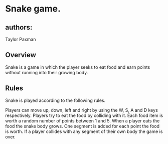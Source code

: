 # Snake game.

## authors:

Taylor Paxman

## Overview
Snake is a game in which the player seeks to eat food and earn points without running into their growing body.

## Rules
Snake is played according to the following rules.

Players can move up, down, left and right by using the W, S, A and D keys respectively.
Players try to eat the food by colliding with it. Each food item is worth a random number of points between 1 and 5.
When a player eats the food the snake body grows. One segment is added for each point the food is worth.
If a player collides with any segment of their own body the game is over.
